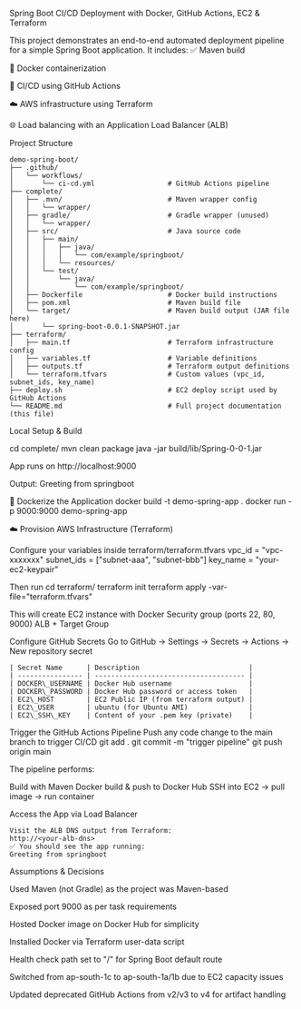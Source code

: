 Spring Boot CI/CD Deployment with Docker, GitHub Actions, EC2 & Terraform

This project demonstrates an end-to-end automated deployment pipeline for a simple Spring Boot application. It includes:
✅ Maven build

🐳 Docker containerization

🔁 CI/CD using GitHub Actions

☁️ AWS infrastructure using Terraform

🌐 Load balancing with an Application Load Balancer (ALB)

Project Structure

    demo-spring-boot/
    ├── .github/
    │   └── workflows/
    │       └── ci-cd.yml                  # GitHub Actions pipeline
    ├── complete/
    │   ├── .mvn/                          # Maven wrapper config
    │   │   └── wrapper/
    │   ├── gradle/                        # Gradle wrapper (unused)
    │   │   └── wrapper/
    │   ├── src/                           # Java source code
    │   │   ├── main/
    │   │   │   ├── java/
    │   │   │   │   └── com/example/springboot/
    │   │   │   └── resources/
    │   │   └── test/
    │   │       └── java/
    │   │           └── com/example/springboot/
    │   ├── Dockerfile                     # Docker build instructions
    │   ├── pom.xml                        # Maven build file
    │   └── target/                        # Maven build output (JAR file here)
    │       └── spring-boot-0.0.1-SNAPSHOT.jar
    ├── terraform/
    │   ├── main.tf                        # Terraform infrastructure config
    │   ├── variables.tf                   # Variable definitions
    │   ├── outputs.tf                     # Terraform output definitions
    │   └── terraform.tfvars               # Custom values (vpc_id, subnet_ids, key_name)
    ├── deploy.sh                          # EC2 deploy script used by GitHub Actions
    └── README.md                          # Full project documentation (this file)


 Local Setup & Build

 cd complete/
 mvn clean package
 java -jar build/lib/Spring-0-0-1.jar

App runs on http://localhost:9000

Output: Greeting from springboot

🐳 Dockerize the Application
docker build -t demo-spring-app .
docker run -p 9000:9000 demo-spring-app


☁️ Provision AWS Infrastructure (Terraform)

Configure your variables inside terraform/terraform.tfvars
  vpc_id     = "vpc-xxxxxxx"
  subnet_ids = ["subnet-aaa", "subnet-bbb"]
  key_name   = "your-ec2-keypair"

Then run
  cd terraform/
  terraform init
  terraform apply -var-file="terraform.tfvars"

This will create
  EC2 instance with Docker
  Security group (ports 22, 80, 9000)
  ALB + Target Group

Configure GitHub Secrets
  Go to GitHub → Settings → Secrets → Actions → New repository secret
  
    | Secret Name      | Description                           |
    | ---------------- | ------------------------------------- |
    | DOCKER\_USERNAME | Docker Hub username                   |
    | DOCKER\_PASSWORD | Docker Hub password or access token   |
    | EC2\_HOST        | EC2 Public IP (from terraform output) |
    | EC2\_USER        | ubuntu (for Ubuntu AMI)               |
    | EC2\_SSH\_KEY    | Content of your .pem key (private)    |


Trigger the GitHub Actions Pipeline
  Push any code change to the main branch to trigger CI/CD
      git add .
      git commit -m "trigger pipeline"
      git push origin main

  The pipeline performs:

  Build with Maven
  Docker build & push to Docker Hub
  SSH into EC2 → pull image → run container

Access the App via Load Balancer

    Visit the ALB DNS output from Terraform:
    http://<your-alb-dns>
    ✅ You should see the app running:
    Greeting from springboot

Assumptions & Decisions

Used Maven (not Gradle) as the project was Maven-based

Exposed port 9000 as per task requirements

Hosted Docker image on Docker Hub for simplicity

Installed Docker via Terraform user-data script

Health check path set to "/" for Spring Boot default route

Switched from ap-south-1c to ap-south-1a/1b due to EC2 capacity issues

Updated deprecated GitHub Actions from v2/v3 to v4 for artifact handling





